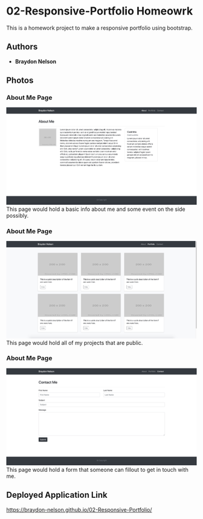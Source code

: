 # 02-Responsive-Portfolio Homeowrk

This is a homework project to make a responsive portfolio using bootstrap.

## Authors

* **Braydon Nelson** 

## Photos

### About Me Page
![Image of About Page](assets/images/about-page.jpg)
This page would hold a basic info about me and some event on the side possibly.

### About Me Page
![Image of About Page](assets/images/portfolio-page.jpg)
This page would hold all of my projects that are public.

### About Me Page
![Image of About Page](assets/images/contact-page.jpg)
This page would hold a form that someone can fillout to get in touch with me.

## Deployed Application Link

https://braydon-nelson.github.io/02-Responsive-Portfolio/

